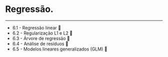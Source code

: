 # Regressão.

---

* 6.1 - Regressão linear 🔲
* 6.2 - Regularização L1 e L2 🔲
* 6.3 - Árvore de regressão 🔲
* 6.4 - Análise de resíduos 🔲
* 6.5 - Modelos lineares generalizados (GLM) 🔲
